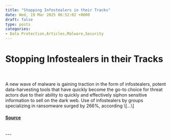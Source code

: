 ```yaml
---
title: "Stopping Infostealers in their Tracks"
date: Wed, 19 Mar 2025 06:52:02 +0000
draft: false
type: posts
categories: 
- Data Protection,Articles,Malware,Security
---
```

# Stopping Infostealers in their Tracks

<br/>

<br/>
A new wave of malware is gaining traction in the form of infostealers, potent data-harvesting tools that have quickly become the go-to choice for threat actors due to their ability to quickly and effectively siphon sensitive information to sell on the dark web. Use of infostealers by groups specializing in ransomware surged by 266%, according \[...\]

#### [Source](https://informationsecuritybuzz.com/stopping-infostealers-in-their-tracks/)

<br/>
---
